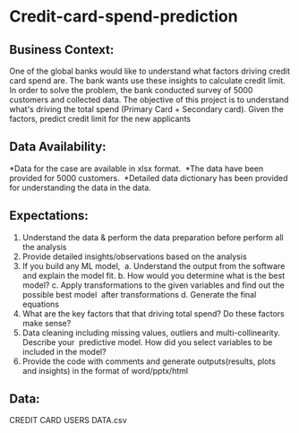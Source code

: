 # Credit-card-spend-prediction
## Business Context: 
One of the global banks would like to understand what factors driving credit card spend are. The bank wants use these insights to calculate credit limit. In order to solve the problem, the bank conducted survey of 5000 customers and collected data. 
The objective of this project is to understand what's driving the total spend (Primary Card + Secondary card). Given the factors, predict credit limit for the new applicants 
## Data Availability: 
*Data for the case are available in xlsx format. 
*The data have been provided for 5000 customers. 
*Detailed data dictionary has been provided for understanding the data in the data. 
## Expectations: 
1.	Understand the data & perform the data preparation before perform all the analysis  
2.	Provide detailed insights/observations based on the analysis  
3.	If you build any ML model,  a. Understand the output from the software and explain the model fit. b. How would you determine what is the best model? c. Apply transformations   to the given variables and find out the possible best model  after transformations d. Generate the final equations  
4.	What are the key factors that that driving total spend? Do these factors make sense?  
5.	Data cleaning including missing values, outliers and multi-collinearity. Describe your  predictive model. How did you select variables to be included in the model?  
6.	Provide the code with comments and generate outputs(results, plots and insights) in the format of word/pptx/html  

## Data:
CREDIT CARD USERS DATA.csv
